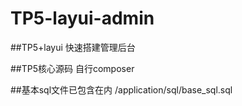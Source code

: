 TP5-layui-admin
===============

##TP5+layui 快速搭建管理后台

##TP5核心源码 自行composer

##基本sql文件已包含在内 /application/sql/base_sql.sql

